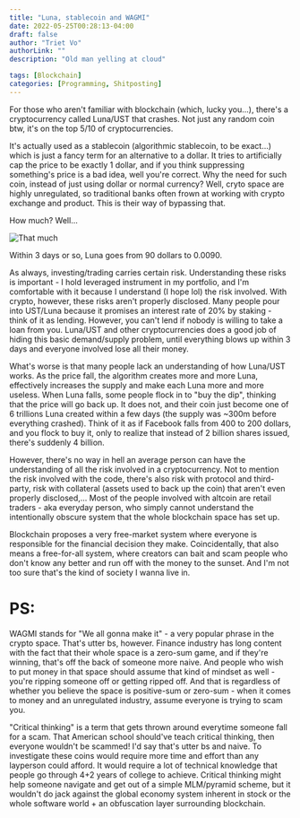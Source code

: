 ```yaml
---
title: "Luna, stablecoin and WAGMI"
date: 2022-05-25T00:28:13-04:00
draft: false
author: "Triet Vo"
authorLink: ""
description: "Old man yelling at cloud"

tags: [Blockchain]
categories: [Programming, Shitposting]
---
```


For those who aren't familiar with blockchain (which, lucky you...), there's a cryptocurrency called Luna/UST that crashes. Not just any random coin btw, it's on  the top 5/10 of cryptocurrencies. </br>

It's actually used as a stablecoin (algorithmic stablecoin, to be exact...) which is just a fancy term for an alternative to a dollar. It tries to artificially cap the price to be exactly 1 dollar, and if you think suppressing something's price is a bad idea, well you're correct. Why the need for such coin, instead of just using dollar or normal currency? Well, cryto space are highly unregulated, so traditional banks often frown at working with crypto exchange and product. This is their way of bypassing that.

How much? Well...

![That much](/images/luna.png)

Within 3 days or so, Luna goes from 90 dollars to 0.0090.

As always, investing/trading carries certain risk. Understanding these risks is important - I hold leveraged instrument in my portfolio, and I'm comfortable with it because I understand (I hope lol) the risk involved. With crypto, however, these risks aren't properly disclosed. Many people pour into UST/Luna because it promises an interest rate of 20% by staking - think of it as lending. However, you can't lend if nobody is willing to take a loan from you. Luna/UST and other cryptocurrencies does a good job of hiding this basic demand/supply problem, until everything blows up within 3 days and everyone involved lose all their money.

What's worse is that many people lack an understanding of how Luna/UST works. As the price fall, the algorithm creates more and more Luna, effectively increases the supply and make each Luna more and more useless. When Luna falls, some people flock in to "buy the dip", thinking that the price will go back up. It does not, and their coin just become one of 6 trillions Luna created within a few days (the supply was ~300m before everything crashed). Think of it as if Facebook falls from 400 to 200 dollars, and you flock to buy it, only to realize that instead of 2 billion shares issued, there's suddenly 4 billion.

However, there's no way in hell an average person can have the understanding of all the risk involved in a cryptocurrency. Not to mention the risk involved with the code, there's also risk with protocol and third-party, risk with collateral (assets used to back up the coin) that aren't even properly disclosed,... Most of the people involved with altcoin are retail traders - aka everyday person, who simply cannot understand the intentionally obscure system that the whole blockchain space has set up.

Blockchain proposes a very free-market system where everyone is responsible for the financial decision they make. Coincidentally, that also means a free-for-all system, where creators can bait and scam people who don't know any better and run off with the money to the sunset. And I'm not too sure that's the kind of society I wanna live in.

# PS:
WAGMI stands for "We all gonna make it" - a very popular phrase in the crypto space. That's utter bs, however. Finance industry has long content with the fact that their whole space is a zero-sum game, and if they're winning, that's off the back of someone more naive. And people who wish to put money in that space should assume that kind of mindset as well - you're ripping someone off or getting ripped off. And that is regardless of whether you believe the space is positive-sum or zero-sum - when it comes to money and an unregulated industry, assume everyone is trying to scam you.

"Critical thinking" is a term that gets thrown around everytime someone fall for a scam. That American school should've teach critical thinking, then everyone wouldn't be scammed! I'd say that's utter bs and naive. To investigate these coins would require more time and effort than any layperson could afford. It would require a lot of technical knowledge that people go through 4+2 years of college to achieve. Critical thinking might help someone navigate and get out of a simple MLM/pyramid scheme, but it wouldn't do jack against the global economy system inherent in stock or the whole software world + an obfuscation layer surrounding blockchain.
